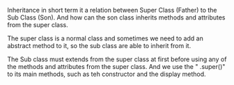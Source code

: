 Inheritance in short term it a relation between Super Class (Father) to the Sub Class (Son). And how can the son class inherits
 methods and attributes from the super class. 

 The super class is a normal class and sometimes we need to add an abstract method to it, so the sub class are able to inherit from it.

 The Sub class must extends from the super class at first before using any of the methods and attributes from the super class.
 And we use the " .super()" to its main methods, such as teh constructor and the display method.
